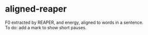 # aligned-reaper
F0 extracted by REAPER, and energy, aligned to words in a sentence.  
To do: add a mark to show short pauses.
